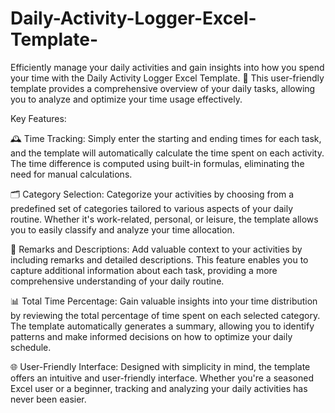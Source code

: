 # Daily-Activity-Logger-Excel-Template-
Efficiently manage your daily activities and gain insights into how you spend your time with the Daily Activity Logger Excel Template. 🚀 This user-friendly template provides a comprehensive overview of your daily tasks, allowing you to analyze and optimize your time usage effectively.

Key Features:


🕰️ Time Tracking: Simply enter the starting and ending times for each task, and the template will automatically calculate the time spent on each activity. The time difference is computed using built-in formulas, eliminating the need for manual calculations.

🗂️ Category Selection: Categorize your activities by choosing from a predefined set of categories tailored to various aspects of your daily routine. Whether it's work-related, personal, or leisure, the template allows you to easily classify and analyze your time allocation.

📝 Remarks and Descriptions: Add valuable context to your activities by including remarks and detailed descriptions. This feature enables you to capture additional information about each task, providing a more comprehensive understanding of your daily routine.

📊 Total Time Percentage: Gain valuable insights into your time distribution by reviewing the total percentage of time spent on each selected category. The template automatically generates a summary, allowing you to identify patterns and make informed decisions on how to optimize your daily schedule.

🌐 User-Friendly Interface: Designed with simplicity in mind, the template offers an intuitive and user-friendly interface. Whether you're a seasoned Excel user or a beginner, tracking and analyzing your daily activities has never been easier.
